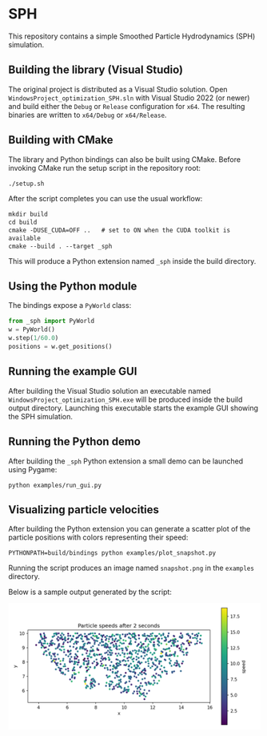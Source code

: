 # SPH

This repository contains a simple Smoothed Particle Hydrodynamics (SPH) simulation.

## Building the library (Visual Studio)

The original project is distributed as a Visual Studio solution.  Open
`WindowsProject_optimization_SPH.sln` with Visual Studio 2022 (or newer)
and build either the `Debug` or `Release` configuration for `x64`.
The resulting binaries are written to `x64/Debug` or `x64/Release`.

## Building with CMake

The library and Python bindings can also be built using CMake.  Before
invoking CMake run the setup script in the repository root:

```console
./setup.sh
```

After the script completes you can use the usual workflow:

```console
mkdir build
cd build
cmake -DUSE_CUDA=OFF ..   # set to ON when the CUDA toolkit is available
cmake --build . --target _sph
```

This will produce a Python extension named `_sph` inside the build
directory.

## Using the Python module

The bindings expose a `PyWorld` class:

```python
from _sph import PyWorld
w = PyWorld()
w.step(1/60.0)
positions = w.get_positions()
```

## Running the example GUI

After building the Visual Studio solution an executable named
`WindowsProject_optimization_SPH.exe` will be produced inside the build
output directory.  Launching this executable starts the example GUI
showing the SPH simulation.

## Running the Python demo

After building the `_sph` Python extension a small demo can be launched
using Pygame:

```console
python examples/run_gui.py
```

## Visualizing particle velocities

After building the Python extension you can generate a scatter plot of the
particle positions with colors representing their speed:

```console
PYTHONPATH=build/bindings python examples/plot_snapshot.py
```

Running the script produces an image named `snapshot.png` in the
`examples` directory.

Below is a sample output generated by the script:

![Particle velocities](snapshot.png)
